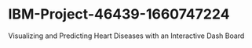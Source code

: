 # IBM-Project-46439-1660747224
Visualizing and Predicting Heart Diseases with an Interactive Dash Board
